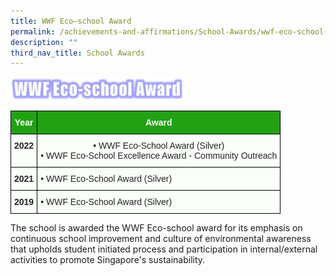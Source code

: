 ```yaml
---
title: WWF Eco–school Award
permalink: /achievements-and-affirmations/School-Awards/wwf-eco-school-award/
description: ""
third_nav_title: School Awards
---
```

<img src="/images/Heading.jpeg" 
     style="width:55%">



<style type="text/css">
.tg  {border-collapse:collapse;border-spacing:0;margin:0px auto;}
.tg td{border-color:black;border-style:solid;border-width:1px;font-family:Arial, sans-serif;font-size:14px;
  overflow:hidden;padding:10px 5px;word-break:normal;}
.tg th{border-color:black;border-style:solid;border-width:1px;font-family:Arial, sans-serif;font-size:14px;
  font-weight:normal;overflow:hidden;padding:10px 5px;word-break:normal;}
.tg .tg-pk3b{background-color:#FBFFFA;color:#222;text-align:center;vertical-align:top}
.tg .tg-xn89{background-color:#22A114;color:#FBFFFA;font-weight:bold;text-align:center;vertical-align:middle}
.tg .tg-5teg{background-color:#FBFFFA;color:#222;font-weight:bold;text-align:center;vertical-align:top}
.tg .tg-x43p{background-color:#FBFFFA;color:#222;text-align:left;vertical-align:middle}
</style>
<table class="tg">
<tbody>
  <tr>
    <td class="tg-xn89"><span style="color:#FBFFFA;background-color:#22A114">Year</span></td>
    <td class="tg-xn89"><span style="color:#FBFFFA;background-color:#22A114">Award</span></td>
  </tr>
  <tr>
    <td class="tg-5teg">2022<br><br></td>
    <td class="tg-pk3b"><span style="color:#222">• WWF Eco-School Award (Silver)</span><br><span style="color:#222">• WWF Eco-School Excellence Award - Community Outreach</span></td>
  </tr>
  <tr>
    <td class="tg-5teg">2021</td>
    <td class="tg-x43p"><span style="color:#222;background-color:#FBFFFA">• WWF Eco-School Award (Silver)</span></td>
  </tr>
  <tr>
    <td class="tg-5teg">2019</td>
    <td class="tg-x43p"><span style="color:#222;background-color:#FBFFFA">• WWF Eco-School Award (Silver) </span></td>
  </tr>
</tbody>
</table>

The school is awarded the WWF Eco-school award for its emphasis on continuous school improvement and culture of environmental awareness that upholds student initiated process and participation in internal/external activities to promote Singapore's sustainability.